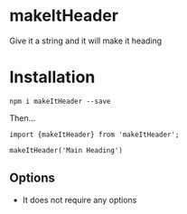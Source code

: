 # makeItHeader
Give it a string and it will make it heading

# Installation

`npm i makeItHeader --save`

Then...

```
import {makeItHeader} from 'makeItHeader';

makeItHeader('Main Heading')
```

## Options

* It does not require any options
